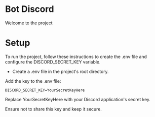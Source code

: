 # Bot Discord
Welcome to the project

# Setup
To run the project, follow these instructions to create the .env file and configure the DISCORD_SECRET_KEY variable.

- Create a .env file in the project's root directory.

Add the key to the .env file:

```env
DISCORD_SECRET_KEY=YourSecretKeyHere
```
Replace YourSecretKeyHere with your Discord application's secret key.

Ensure not to share this key and keep it secure.
